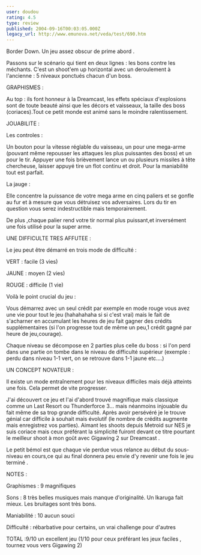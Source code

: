 ```yaml
---
user: doudou
rating: 4.5
type: review
published: 2004-09-16T00:03:05.000Z
legacy_url: http://www.emunova.net/veda/test/690.htm
---
```

Border Down. Un jeu assez obscur de prime abord .  

Passons sur le scénario qui tient en deux lignes : les bons contre les méchants. C'est un shoot'em up horizontal avec un deroulement à l'ancienne : 5 niveaux ponctués chacun d'un boss.  

  

GRAPHISMES :   

  

Au top : ils font honneur à la Dreamcast, les effets spéciaux d'explosions sont de toute beauté ainsi que les décors et vaisseaux, la taille des boss (coriaces).Tout ce petit monde est animé sans le moindre ralentissement.  

  

JOUABILITE :  

  

Les controles :  

Un bouton pour la vitesse réglable du vaisseau, un pour une mega-arme (pouvant même repousser les attaques les plus puissantes des boss) et un pour le tir. Appuyer une fois brièvement lance un ou plusieurs missiles à tête chercheuse, laisser appuyé tire un flot continu et droit. Pour la maniabilité tout est parfait.  

La jauge :   

  

Elle concentre la puissance de votre mega arme en cinq paliers et se gonfle au fur et à mesure que vous détruisez vos adversaires. Lors du tir en question vous serez indestructible mais temporairement.  

De plus ,chaque palier rend votre tir normal plus puissant,et inversément une fois utilisé pour la super arme.  

  

UNE DIFFICULTE TRES AFFUTEE :  

  

Le jeu peut être démarré en trois mode de difficulté :  

VERT : facile (3 vies)  

JAUNE : moyen (2 vies)  

ROUGE : difficile (1 vie)  

  

Voilà le point crucial du jeu :  

  

Vous démarrez avec un seul crédit par exemple en mode rouge vous avez une vie pour tout le jeu (hahahahaha si si c'est vrai) mais le fait de s'acharner en accumulant les heures de jeu fait gagner des crédits supplémentaires (si l'on progresse tout de même un peu,1 crédit gagné par heure de jeu,courage).  

  

Chaque niveau se décompose en 2 parties plus celle du boss : si l'on perd dans une partie on tombe dans le niveau de difficulté supérieur (exemple : perdu dans niveau 1-1 vert, on se retrouve dans 1-1 jaune etc....)  

  

UN CONCEPT NOVATEUR :  

  

Il existe un mode entraînement pour les niveaux difficiles mais déjà atteints une fois. Cela permet de vite progresser.  

J'ai découvert ce jeu et l'ai d'abord trouvé magnifique mais classique comme un Last Resort ou Thunderforce 3... mais néanmoins injouable du fait même de sa trop grande difficulté. Après avoir persévéré je le trouve génial car difficile à souhait mais évolutif (le nombre de crédits augmente mais enregistrez vos parties). Aimant les shoots depuis Metroid sur NES je suis coriace mais ceux préférant la simplicité fuiront devant ce titre pourtant le meilleur shoot à mon goût avec Gigawing 2 sur Dreamcast .  

Le petit bémol est que chaque vie perdue vous relance au début du sous-niveau en cours,ce qui au final donnera peu envie d'y revenir une fois le jeu terminé .  

NOTES :  

  

Graphismes : 9 magnifiques  

  

Sons : 8 très belles musiques mais manque d'originalité. Un Ikaruga fait mieux. Les bruitages sont très bons.  

  

Maniabilité : 10 aucun souci  

  

Difficulté : rébarbative pour certains, un vrai challenge pour d'autres   

  

  

TOTAL :9/10 un excellent jeu (1/10 pour ceux préférant les jeux faciles , tournez vous vers Gigawing 2)